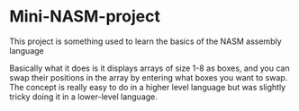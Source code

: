 # Mini-NASM-project
This project is something used to learn the basics of the NASM assembly language

Basically what it does is it displays arrays of size 1-8 as boxes, and you can swap their positions in the array 
by entering what boxes you want to swap. The concept is really easy to do in a higher level language but was slightly
tricky doing it in a lower-level language. 
